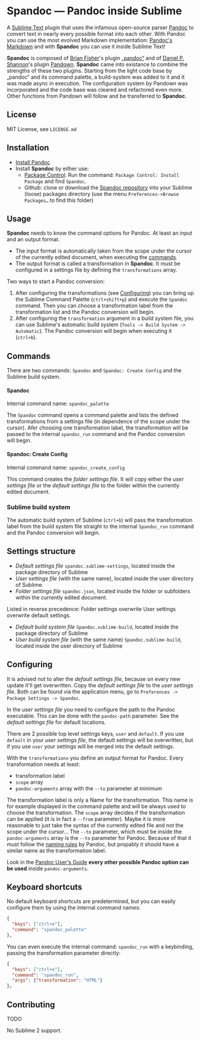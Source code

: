 # __Spandoc__ — Pandoc inside Sublime

A [Sublime Text](https://www.sublimetext.com/) plugin that uses the infamous open-source parser [Pandoc](http://pandoc.org/) to convert text in nearly every possible format into each other.
With Pandoc you can use the most evolved Markdown implementation: [Pandoc's Markdown](http://pandoc.org/MANUAL.html#pandocs-markdown) and with __Spandoc__ you can use it inside Sublime Text!

__Spandoc__ is composed of [Brian Fisher](https://github.com/tbfisher)'s plugin [„pandoc“](https://packagecontrol.io/packages/Pandoc) and of [Daniel P. Shannon](https://github.com/phyllisstein)'s plugin [Pandown](https://packagecontrol.io/packages/Pandown). __Spandoc__ came into existance to combine the strengths of these two plugins. Starting from the light code base by „pandoc“ and its command palette, a build-system was added to it and it was made async in execution. The configuration system by Pandown was incorporated and the code base was cleared and refactored even more. Other functions from Pandown will follow and be transferred to __Spandoc__.

## License

MIT License, see `LICENSE.md`



## Installation

- [Install Pandoc](http://pandoc.org/installing.html)
- Install __Spandoc__ by either use:
  + [Package Control](https://packagecontrol.io/): Run the command: `Package Control: Install Package` and find `Spandoc`.
  + Github: clone or download the [Spandoc repository](https://github.com/geniusupgrader/Spandoc) into your Sublime (loose) packages directory (use the menu `Preferences->Browse Packages…` to find this folder)


## Usage

__Spandoc__ needs to know the command options for Pandoc. At least an input and an output format.

- The input format is automatically taken from the scope under the cursor of the currently edited document, when executing the [commands](#commands).
- The output format is called a transformation in __Spandoc__. It must be configured in a settings file by defining the `transformations` array.

Two ways to start a Pandoc conversion:

1. After configuring the transformations (see [Configuring](#configuring)) you can bring up the Sublime Command Palette (`ctrl+shift+p`) and execute the `Spandoc` command. Then you can choose a transformation label from the transformation list and the Pandoc conversion will begin.
2. After configuring the `transformation` argument in a build system file, you can use Sublime's automatic build system (`Tools -> Build System -> Automatic`). The Pandoc conversion will begin when executing it (`ctrl+b`).

## Commands

There are two commands: `Spandoc` and `Spandoc: Create Config` and the Sublime build system.

#### Spandoc
Internal command name: `spandoc_palette`

The `Spandoc` command opens a command palette and lists the defined transformations from a settings file (in dependence of the scope under the cursor). Afer choosing one transformation label, the transformation will be passed to the internal `spandoc_run` command and the Pandoc conversion will begin.


#### Spandoc: Create Config
Internal command name: `spandoc_create_config`

This command creates the *folder settings file*. It will copy either the *user settings file* or the *default settings file* to the folder within the currently edited document.


### Sublime build system

The automatic build system of Sublime (`ctrl+b`) will pass the transformation label from the build system file straight to the internal `Spandoc_run` command and the Pandoc conversion will begin.


## Settings structure

- _Default settings file_ `spandoc.sublime-settings`, located inside the package directory of Sublime
- _User settings file_ (with the same name), located inside the user directory of Sublime.
- _Folder settings file_ `spandoc.json`, located inside the folder or subfolders within the currently edited document.

Listed in reverse precedence: Folder settings overwrite User settings overwrite default settings.

- _Default build system file_ `Spandoc.sublime-build`, located inside the package directory of Sublime
- _User build system file_ (with the same name) `Spandoc.sublime-build`, located inside the user directory of Sublime



## Configuring

It is advised not to alter the *default settings file*, because on every new update it'll get overwritten. Copy the *default settings file* to the *user settings file*. Both can be found via the application menu, go to `Preferences -> Package Settings -> Spandoc`.

In the *user settings file* you need to configure the path to the Pandoc executable. This can be done with the `pandoc-path` parameter. See the *default settings file* for default locations. 

There are 2 possible top level settings keys, `user` and `default`. If you use `default` in your *user settings file*, the default settings will be overwritten, but if you use `user` your settings will be merged into the default settings.

With the `transformations` you define an output format for Pandoc. Every transformation needs at least:

- transformation label
- `scope` array
- `pandoc-arguments` array with the `--to` parameter at minimum

The transformation label is only a Name for the transformation. This name is for example displayed in the command palette and will be always used to choose the transformation. The `scope` array decides if the transformation can be applied (it is in fact a `--from` parameter). Maybe it is more reasonable to just take the syntax of the currently edited file and not the scope under the cursor… The `--to` parameter, which must be inside the `pandoc-arguments` array is the `--to` parameter for Pandoc. Because of that it must follow the [naming rules](http://pandoc.org/MANUAL.html#options) by Pandoc, but propably it should have a similar name as the transformation label.

Look in the [Pandoc User's Guide](http://pandoc.org/MANUAL.html) __every other possible Pandoc option can be used__ inside `pandoc-arguments`.

## Keyboard shortcuts

No default keyboard shortcuts are predetermined, but you can easily configure them by using the internal command names:

```json
{
  "keys": ["ctrl+e"],
  "command": "spandoc_palette"
},
```

You can even execute the internal command: `spandoc_run` with a keybinding, passing the transformation parameter directly:

```json
{
  "keys": ["ctrl+e"],
  "command": "spandoc_run",
  "args": {"transformation": "HTML"}
},
```


## Contributing

TODO

No Sublime 2 support.

